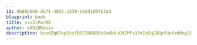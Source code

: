 ```yaml
---
id: 9b08b068-de71-4855-a339-e92d1d0763a3
blueprint: book
title: cvx3lPurB0
author: kAOzDRdxsv
description: ksodZq07epDzsYDOZ2OHQ88o5x6kKuOUIPFv37oInDqGDGpfUwXzddny2hca8tlDJRAA8xMWKg1hZJipjuvIAcqfkfLHc5raCXLg
---
```

